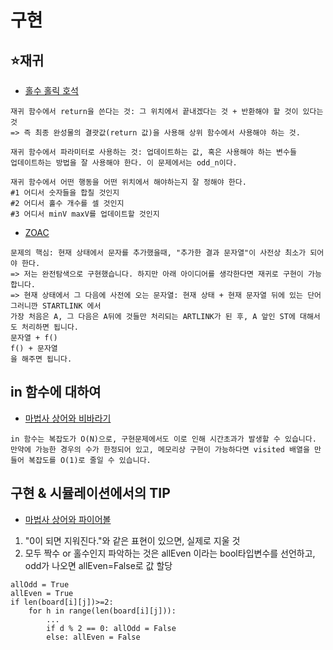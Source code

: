# 구현
## ⭐재귀
- [홀수 홀릭 호석](https://github.com/dbwp031/YujeCodingTest/blob/main/%EA%B5%AC%ED%98%84/baek_20164.py)
```
재귀 함수에서 return을 쓴다는 것: 그 위치에서 끝내겠다는 것 + 반환해야 할 것이 있다는 것
=> 즉 최종 완성물의 결괏값(return 값)을 사용해 상위 함수에서 사용해야 하는 것.

재귀 함수에서 파라미터로 사용하는 것: 업데이트하는 값, 혹은 사용해야 하는 변수들
업데이트하는 방법을 잘 사용해야 한다. 이 문제에서는 odd_n이다.

재귀 함수에서 어떤 행동을 어떤 위치에서 해야하는지 잘 정해야 한다.
#1 어디서 숫자들을 합칠 것인지
#2 어디서 홀수 개수를 셀 것인지
#3 어디서 minV maxV를 업데이트할 것인지
```

- [ZOAC](https://github.com/dbwp031/YujeCodingTest/blob/main/%EA%B5%AC%ED%98%84/baek_16719.py)
```
문제의 핵심: 현재 상태에서 문자를 추가했을때, "추가한 결과 문자열"이 사전상 최소가 되어야 한다.
=> 저는 완전탐색으로 구현했습니다. 하지만 아래 아이디어를 생각한다면 재귀로 구현이 가능합니다.
=> 현재 상태에서 그 다음에 사전에 오는 문자열: 현재 상태 + 현재 문자열 뒤에 있는 단어
그러니깐 STARTLINK 에서
가장 처음은 A, 그 다음은 A뒤에 것들만 처리되는 ARTLINK가 된 후, A 앞인 ST에 대해서도 처리하면 됩니다.
문자열 + f()
f() + 문자열
을 해주면 됩니다.
```

## in 함수에 대하여
- [마법사 상어와 비바라기](https://github.com/dbwp031/YujeCodingTest/blob/main/%EA%B5%AC%ED%98%84/baek_21610.ipynb)
```
in 함수는 복잡도가 O(N)으로, 구현문제에서도 이로 인해 시간초과가 발생할 수 있습니다.
만약에 가능한 경우의 수가 한정되어 있고, 메모리상 구현이 가능하다면 visited 배열을 만들어 복잡도를 O(1)로 줄일 수 있습니다.
```
## 구현 & 시뮬레이션에서의 TIP
- [마법사 상어와 파이어볼](https://github.com/dbwp031/YujeCodingTest/blob/main/%EA%B5%AC%ED%98%84/baek_20056.py)
1. "0이 되면 지워진다."와 같은 표현이 있으면, 실제로 지울 것  
2. 모두 짝수 or 홀수인지 파악하는 것은 allEven 이라는 bool타입변수를 선언하고, odd가 나오면 allEven=False로 값 할당
```
allOdd = True
allEven = True
if len(board[i][j])>=2:
    for h in range(len(board[i][j])):
        ...
        if d % 2 == 0: allOdd = False
        else: allEven = False
```
